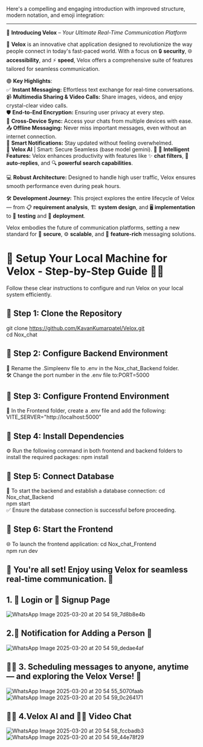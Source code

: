 Here's a compelling and engaging introduction with improved structure, modern notation, and emoji integration:  

---

📲 **Introducing Velox** – *Your Ultimate Real-Time Communication Platform*  

🚀 **Velox** is an innovative chat application designed to revolutionize the way people connect in today's fast-paced world. With a focus on 🔒 **security**, 🌐 **accessibility**, and ⚡ **speed**, Velox offers a comprehensive suite of features tailored for seamless communication.

🟣 **Key Highlights**:  
✅ **Instant Messaging:** Effortless text exchange for real-time conversations.  
📹 **Multimedia Sharing & Video Calls:** Share images, videos, and enjoy crystal-clear video calls.  
🛡️ **End-to-End Encryption:** Ensuring user privacy at every step.  
📲 **Cross-Device Sync:** Access your chats from multiple devices with ease.  
📤 **Offline Messaging:** Never miss important messages, even without an internet connection.  
🔔 **Smart Notifications:** Stay updated without feeling overwhelmed.  
💬 **Velox AI** | Smart: Secure Seamless (base model gemini). 🚀
🧠 **Intelligent Features:** Velox enhances productivity with features like ✨ **chat filters**, 🤖 **auto-replies**, and 🔍 **powerful search capabilities**.  

💻 **Robust Architecture:** Designed to handle high user traffic, Velox ensures smooth performance even during peak hours.  

🛠️ **Development Journey:** This project explores the entire lifecycle of Velox — from 📋 **requirement analysis**, 🏗️ **system design**, and 🖥️ **implementation** to 🧪 **testing** and 🚢 **deployment**.  

Velox embodies the future of communication platforms, setting a new standard for 🔐 **secure**, ⚙️ **scalable**, and 🌟 **feature-rich** messaging solutions.

# 🚀 Setup Your Local Machine for Velox - Step-by-Step Guide 🧑‍💻
Follow these clear instructions to configure and run Velox on your local system efficiently.

## 🔹 Step 1: Clone the Repository

 git clone https://github.com/KavanKumarpatel/Velox.git <br />
 cd Nox_chat
## 🔹 Step 2: Configure Backend Environment
📄 Rename the .Simpleenv file to .env in the Nox_chat_Backend folder.<br />
🛠️ Change the port number in the .env file to:PORT=5000

## 🔹 Step 3: Configure Frontend Environment
 📄 In the Frontend folder, create a .env file and add the following: VITE_SERVER="http://localhost:5000"

## 🔹 Step 4: Install Dependencies
⚙️ Run the following command in both frontend and backend folders to install the required packages:
 npm install
## 🔹 Step 5: Connect Database
 💾 To start the backend and establish a database connection:
 cd Nox_chat_Backend<br />
 npm start<br />
 ✅ Ensure the database connection is successful before proceeding.

## 🔹 Step 6: Start the Frontend
 🌐 To launch the frontend application:
 cd Nox_chat_Frontend<br />
 npm run dev<br />
## 🎯 You're all set! Enjoy using Velox for seamless real-time communication. 🚀


## 1. 🔐 Login or 📝 Signup Page
![WhatsApp Image 2025-03-20 at 20 54 59_7d8b8e4b](https://github.com/user-attachments/assets/f2ad0959-ae3d-4096-9893-feee79f4de65)

## 2.📢 Notification for Adding a Person 👤
![WhatsApp Image 2025-03-20 at 20 54 59_dedae4af](https://github.com/user-attachments/assets/d15f84ae-9932-46e8-ad68-275ee33c7182)

## 📅💬 3. Scheduling messages to anyone, anytime — and exploring the Velox Verse! 🌌
![WhatsApp Image 2025-03-20 at 20 54 55_5070faab](https://github.com/user-attachments/assets/03cf186f-7351-4606-bde7-18ede01b687d)
![WhatsApp Image 2025-03-20 at 20 54 59_0c264171](https://github.com/user-attachments/assets/33da69ee-0cba-4d48-a856-d6406a4f3079)

## 🧠💬 4.Velox AI and 🎥📞 Video Chat
![WhatsApp Image 2025-03-20 at 20 54 58_fccbadb3](https://github.com/user-attachments/assets/a9544f73-b8f0-4d67-8262-6450cce2c5df)
![WhatsApp Image 2025-03-20 at 20 54 59_44e78f29](https://github.com/user-attachments/assets/238be39a-38d4-419c-b1ff-ca15df24ebb0)

















